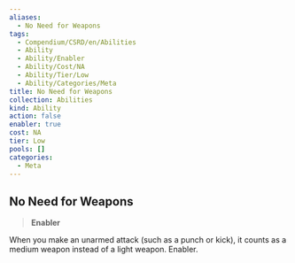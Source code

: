 ```yaml
---
aliases:
  - No Need for Weapons
tags:
  - Compendium/CSRD/en/Abilities
  - Ability
  - Ability/Enabler
  - Ability/Cost/NA
  - Ability/Tier/Low
  - Ability/Categories/Meta
title: No Need for Weapons
collection: Abilities
kind: Ability
action: false
enabler: true
cost: NA
tier: Low
pools: []
categories:
  - Meta
---
```

## No Need for Weapons    
>**Enabler**  
    
When you make an unarmed attack (such as a punch or kick), it counts as a medium weapon instead of a light weapon. Enabler.